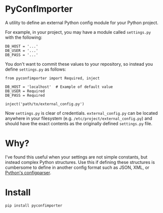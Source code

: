 # PyConfImporter

A utility to define an external Python config module for your Python project.

For example, in your project, you may have a module called `settings.py` with
the following:

    DB_HOST = '...'
    DB_USER = '...'
    DB_PASS = '...'

You don't want to commit these values to your repository, so instead you define
`settings.py` as follows:

    from pyconfimporter import Required, inject

    DB_HOST = 'localhost'  # Example of default value
    DB_USER = Required
    DB_PASS = Required

    inject('path/to/external_config.py')

Now `settings.py` is clear of credentials. `external_config.py` can be located
anywhere in your filesystem (e.g. `/etc/project/external_config.py`) and should
have the exact contents as the originally defined `settings.py` file.

# Why?

I've found this useful when your settings are not simple constants, but instead
complex Python structures. Use this if defining these structures is cumbersome
to define in another config format such as JSON, XML, or
[Python's configparser](https://docs.python.org/3/library/configparser.html).

# Install

    pip install pyconfimporter


